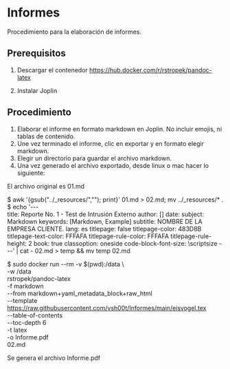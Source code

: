 # Informes

Procedimiento para la elaboración de informes. 

## Prerequisitos

1. Descargar el contenedor https://hub.docker.com/r/rstropek/pandoc-latex

2. Instalar Joplin

## Procedimiento

1. Elaborar el informe en formato markdown en Joplin. No incluir emojis, ni tablas de contenido. 
2. Une vez terminado el informe, clic en exportar y en formato elegir markdown. 
3. Elegir un directorio para guardar el archivo markdown. 
4. Una vez generado el archivo exportado, desde linux o mac hacer lo siguiente:

El archivo original es 01.md

$ awk '{gsub("../_resources/",""); print}' 01.md > 02.md; mv ../_resources/* .
$ echo '---                                                                                                                                                 
title: Reporte No. 1 - Test de Intrusión Externo
author: []
date:
subject: Markdown
keywords: [Markdown, Example]
subtitle: NOMBRE DE LA EMPRESA CLIENTE.
lang: es
titlepage: false
titlepage-color: 483D8B
titlepage-text-color: FFFAFA
titlepage-rule-color: FFFAFA
titlepage-rule-height: 2
book: true
classoption: oneside
code-block-font-size: \scriptsize
---' | cat - 02.md > temp && mv temp 02.md

$ sudo docker run --rm -v $(pwd):/data \                                                                                                                   
    -w /data \
    rstropek/pandoc-latex \
    -f markdown \
    --from markdown+yaml_metadata_block+raw_html \
    --template https://raw.githubusercontent.com/vsh00t/Informes/main/eisvogel.tex \
    --table-of-contents \
    --toc-depth 6 \
    -t latex \
    -o Informe.pdf \
    02.md
 
 Se genera el archivo Informe.pdf
